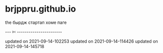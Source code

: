# brjppru.github.io

the бырдж стартап хоме паге

--- ✄ -----------------------

updated on 2021-09-14-102253
updated on 2021-09-14-114426
updated on 2021-09-14-145718
